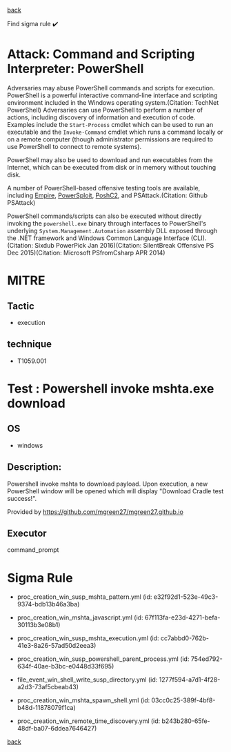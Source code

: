 
[back](../index.md)

Find sigma rule :heavy_check_mark: 

# Attack: Command and Scripting Interpreter: PowerShell 

Adversaries may abuse PowerShell commands and scripts for execution. PowerShell is a powerful interactive command-line interface and scripting environment included in the Windows operating system.(Citation: TechNet PowerShell) Adversaries can use PowerShell to perform a number of actions, including discovery of information and execution of code. Examples include the <code>Start-Process</code> cmdlet which can be used to run an executable and the <code>Invoke-Command</code> cmdlet which runs a command locally or on a remote computer (though administrator permissions are required to use PowerShell to connect to remote systems).

PowerShell may also be used to download and run executables from the Internet, which can be executed from disk or in memory without touching disk.

A number of PowerShell-based offensive testing tools are available, including [Empire](https://attack.mitre.org/software/S0363),  [PowerSploit](https://attack.mitre.org/software/S0194), [PoshC2](https://attack.mitre.org/software/S0378), and PSAttack.(Citation: Github PSAttack)

PowerShell commands/scripts can also be executed without directly invoking the <code>powershell.exe</code> binary through interfaces to PowerShell's underlying <code>System.Management.Automation</code> assembly DLL exposed through the .NET framework and Windows Common Language Interface (CLI).(Citation: Sixdub PowerPick Jan 2016)(Citation: SilentBreak Offensive PS Dec 2015)(Citation: Microsoft PSfromCsharp APR 2014)

# MITRE
## Tactic
  - execution


## technique
  - T1059.001


# Test : Powershell invoke mshta.exe download
## OS
  - windows


## Description:
Powershell invoke mshta to download payload. Upon execution, a new PowerShell window will be opened which will display "Download Cradle test success!".

Provided by https://github.com/mgreen27/mgreen27.github.io


## Executor
command_prompt

# Sigma Rule
 - proc_creation_win_susp_mshta_pattern.yml (id: e32f92d1-523e-49c3-9374-bdb13b46a3ba)

 - proc_creation_win_mshta_javascript.yml (id: 67f113fa-e23d-4271-befa-30113b3e08b1)

 - proc_creation_win_susp_mshta_execution.yml (id: cc7abbd0-762b-41e3-8a26-57ad50d2eea3)

 - proc_creation_win_susp_powershell_parent_process.yml (id: 754ed792-634f-40ae-b3bc-e0448d33f695)

 - file_event_win_shell_write_susp_directory.yml (id: 1277f594-a7d1-4f28-a2d3-73af5cbeab43)

 - proc_creation_win_mshta_spawn_shell.yml (id: 03cc0c25-389f-4bf8-b48d-11878079f1ca)

 - proc_creation_win_remote_time_discovery.yml (id: b243b280-65fe-48df-ba07-6ddea7646427)



[back](../index.md)

